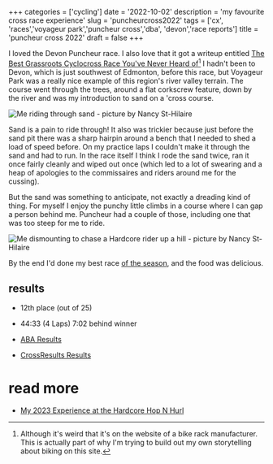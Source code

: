 +++
categories = ['cycling']
date = '2022-10-02'
description = 'my favourite cross race experience'
slug = 'puncheurcross2022'
tags = ['cx', 'races','voyageur park','puncheur cross','dba', 'devon','race reports']
title = 'puncheur cross 2022'
draft = false
+++

I loved the Devon Puncheur race. I also love that it got a writeup entitled [The Best Grassroots Cyclocross Race You've Never Heard of](https://www.swagman.ca/blogs/news/the-best-grassroots-cyclocross-race-you-ve-never-heard-of)[^1] I hadn't been to Devon, which is just southwest of Edmonton, before this race, but Voyageur Park was a really nice example of this region's river valley terrain. The course went through the trees, around a flat corkscrew feature, down by the river and was my introduction to sand on a 'cross course.

[^1]: Although it's weird that it's on the website of a bike rack manufacturer. This is actually part of why I'm trying to build out my own storytelling about biking on this site.

![Me riding through sand - picture by Nancy St-Hilaire](/puncheur22-5-sand.jpg)

Sand is a pain to ride through! It also was trickier because just before the sand pit there was a sharp hairpin around a bench that I needed to shed a load of speed before. On my practice laps I couldn't make it through the sand and had to run. In the race itself I think I rode the sand twice, ran it once fairly cleanly and wiped out once (which led to a lot of swearing and a heap of apologies to the commissaires and riders around me for the cussing).

But the sand was something to anticipate, not exactly a dreading kind of thing. For myself I enjoy the punchy little climbs in a course where I can gap a person behind me. Puncheur had a couple of those, including one that was too steep for me to ride.

![Me dismounting to chase a Hardcore rider up a hill - picture by Nancy St-Hilaire](/puncheur22-2-climb.jpg)

By the end I'd done my best race [of the season](../cxseason2022/), and the food was delicious.

## results

* 12th place (out of 25)
* 44:33 (4 Laps) 7:02 behind winner

* [ABA Results](https://www.albertabicycle.ab.ca/uploads/files/Puncheur%20CX%20Results.pdf)
* [CrossResults Results](https://www.crossresults.com/race/11589)

# read more

* [My 2023 Experience at the Hardcore Hop N Hurl](../hopnhurl2023/)